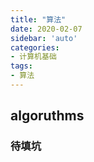 ```yaml
---
title: "算法"
date: 2020-02-07
sidebar: 'auto'
categories:
- 计算机基础
tags:
- 算法
---
```


## algoruthms

### 待填坑
